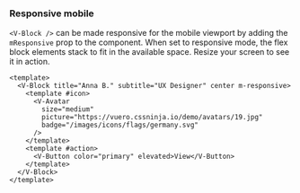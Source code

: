 ### Responsive mobile

`<V-Block />` can be made responsive for the mobile viewport by
adding the `mResponsive` prop to the component.
When set to responsive mode, the flex block elements stack
to fit in the available space. Resize your screen to see it in action.

<!--code-->

```vue
<template>
  <V-Block title="Anna B." subtitle="UX Designer" center m-responsive>
    <template #icon>
      <V-Avatar
        size="medium"
        picture="https://vuero.cssninja.io/demo/avatars/19.jpg"
        badge="/images/icons/flags/germany.svg"
      />
    </template>
    <template #action>
      <V-Button color="primary" elevated>View</V-Button>
    </template>
  </V-Block>
</template>
```

<!--/code-->

<!--example-->

<div class="field">
  <div class="control">
    <div class="l-card">
      <V-Block title="Anna B." subtitle="UX Designer" center mResponsive>
        <template #icon>
          <V-Avatar
            size="medium"
            picture="https://vuero.cssninja.io/demo/avatars/19.jpg"
            badge="/images/icons/flags/germany.svg"
          />
        </template>
        <template #action>
          <V-Button color="primary" elevated>View</V-Button>
        </template>
      </V-Block>
    </div>
  </div>
</div>

<!--/example-->
